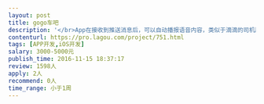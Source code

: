 ```yaml
---                
layout: post       
title: gogo车吧           
description: '</br>App在接收到推送消息后，可以自动播报语音内容，类似于滴滴的司机版本，在街道推送的订单后会自动播报里面的内容，即使App当前进程处于非激活状态；</br>'     
contenturl: https://pro.lagou.com/project/751.html      
tags: [APP开发,iOS开发]            
salary: 3000-5000元          
publish_time: 2016-11-15 18:37:17         
review: 1598人                   
apply: 2人                   
recommend: 0人                   
time_range: 小于1周              
---                 
```

